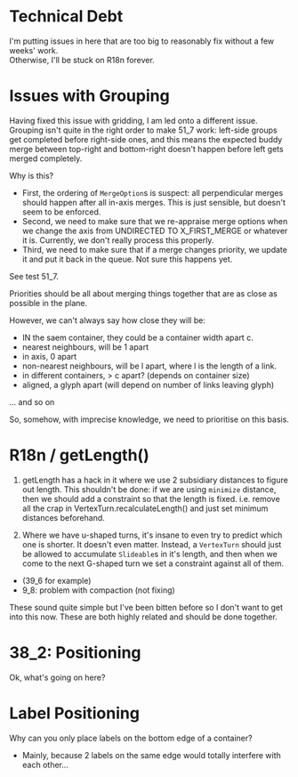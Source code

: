 # Technical Debt

I'm putting issues in here that are too big to reasonably fix without a few weeks' work.  
Otherwise, I'll be stuck on R18n forever.

# Issues with Grouping

Having fixed this issue with gridding, I am led onto a different issue.  Grouping isn't quite in the right order to make 51_7 work: left-side groups get completed before 
right-side ones, and this means the expected buddy merge between top-right and bottom-right doesn't happen before left gets merged completely.

Why is this?

- First, the ordering of `MergeOption`s is suspect:  all perpendicular merges should happen after all in-axis merges.  This is just sensible, but doesn't seem to be 
enforced.
- Second, we need to make sure that we re-appraise merge options when we change the axis from UNDIRECTED TO X_FIRST_MERGE or whatever it is.  Currently, we don't 
really process this properly.
- Third, we need to make sure that if a merge changes priority, we update it and put it back in the queue.   Not sure this happens yet.

See test 51_7.

Priorities should be all about merging things together that are as close as possible in the plane.

However, we can't always say how close they will be:

- IN the saem container, they could be a container width apart c.
- nearest neighbours, will be 1 apart
- in axis, 0 apart
- non-nearest neighbours, will be l apart, where l is the length of a link.  
- in different containers, > c apart? (depends on container size)
- aligned, a glyph apart (will depend on number of links leaving glyph)

... and so on

So, somehow, with imprecise knowledge, we need to prioritise on this basis.

# R18n / getLength()

1.   getLength has a hack in it where we use 2 subsidiary distances to figure out length.  This shouldn't be done:
if we are using `minimize` distance, then we should add a constraint so that the length is fixed.  i.e. remove all the crap in VertexTurn.recalculateLength()
and just set minimum distances beforehand.

2.  Where we have u-shaped turns, it's insane to even try to predict which one is shorter.  It doesn't even matter.  Instead,
a `VertexTurn` should just be allowed to accumulate `Slideable`s in it's length, and then when we come to the next G-shaped turn
we set a constraint against all of them.   
 - (39_6 for example) 
 - 9_8:  problem with compaction (not fixing)


These sound quite simple but I've been bitten before so I don't want to get into this now.  These are both highly related and should be done together.

# 38_2: Positioning

Ok, what's going on here? 

# Label Positioning

Why can you only place labels on the bottom edge of a container? 

 - Mainly, because 2 labels on the same edge would totally interfere with each other...
